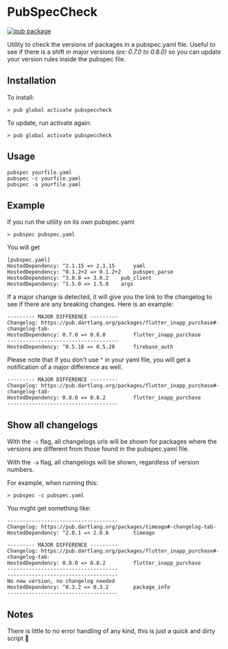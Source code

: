 # PubSpecCheck

[![pub package](https://img.shields.io/pub/v/pubspeccheck.svg)](https://pub.dartlang.org/packages/pubspeccheck)


Utility to check the versions of packages in a pubspec.yaml file. Useful to see if there is a shift in major versions _(ex: 0.7.0 to 0.8.0)_ so you can update your version rules inside the pubspec file.

## Installation

To install:

```console
> pub global activate pubspeccheck
```

To update, run activate again:

```console
> pub global activate pubspeccheck
```


## Usage

```console
pubspec yourfile.yaml
pubspec -c yourfile.yaml
pubspec -a yourfile.yaml
```

## Example

If you run the utility on its own pubspec.yaml
```
> pubspec pubspec.yaml
```

You will get

```
[pubspec.yaml]
HostedDependency: ^2.1.15 => 2.1.15 	 yaml
HostedDependency: ^0.1.2+2 => 0.1.2+2 	 pubspec_parse
HostedDependency: ^3.0.0 => 3.0.2 	 pub_client
HostedDependency: ^1.5.0 => 1.5.0 	 args
```


If a major change is detected, it will give you the link to the changelog to see if there are any breaking changes. Here is an example:

```
--------- MAJOR DIFFERENCE ---------
Changelog: https://pub.dartlang.org/packages/flutter_inapp_purchase#-changelog-tab-
HostedDependency: 0.7.0 => 0.8.0         flutter_inapp_purchase
------------------------------------
HostedDependency: ^0.5.18 => 0.5.20      firebase_auth
```


Please note that if you don't use ^ in your yaml file, you will get a notification of a major difference as well.

```
--------- MAJOR DIFFERENCE ---------
Changelog: https://pub.dartlang.org/packages/flutter_inapp_purchase#-changelog-tab-
HostedDependency: 0.8.0 => 0.8.2         flutter_inapp_purchase
------------------------------------
```

## Show all changelogs

With the `-c` flag, all changelogs urls will be shown for packages where the versions are different from those found in the pubspec.yaml file.

With the `-a` flag, all changelogs will be shown, regardless of version numbers.

For example, when running this:
```
> pubspec -c pubspec.yaml
```

You might get something like:
```
------------------------------------
Changelog: https://pub.dartlang.org/packages/timeago#-changelog-tab-
HostedDependency: ^2.0.1 => 2.0.8        timeago

--------- MAJOR DIFFERENCE ---------
Changelog: https://pub.dartlang.org/packages/flutter_inapp_purchase#-changelog-tab-
HostedDependency: 0.8.0 => 0.8.2         flutter_inapp_purchase
------------------------------------
------------------------------------
No new version, no changelog needed
HostedDependency: ^0.3.2 => 0.3.2        package_info
------------------------------------
```


## Notes

There is little to no error handling of any kind, this is just a quick and dirty script 🙂